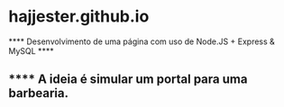 # hajjester.github.io

**** Desenvolvimento de uma página com uso de Node.JS + Express & MySQL ****

<h2> **** A ideia é simular um portal para uma barbearia. </h2>


